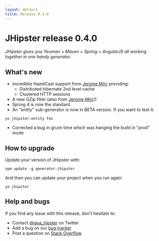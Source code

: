 ```yaml
---
layout: default
title: Release 0.4.0
---
```


JHipster release 0.4.0
==================

*JHipster gives you Yeoman + Maven + Spring + AngularJS all working together in one handy generator.*

What's new
----------

- Incredible HazelCast support from [Jerome Mirc](https://twitter.com/JeromeMirc) providing:
	- Distributed hibernate 2nd level cache
	- Clustered HTTP sessions
- A new GZip filter (also from [Jerome Mirc](https://twitter.com/JeromeMirc)!)
- Spring 4 is now the standard
- An "entity" sub-generator is now in BETA version. If you want to test it:
```
yo jhipster:entity foo
```
- Corrected a bug in grunt-time which was hanging the build in "prod" mode

How to upgrade
------------

Update your version of JHipster with:

```
npm update -g generator-jhipster
```

And then you can update your project when you run again

```
yo jhipster
```

Help and bugs
--------------

If you find any issue with this release, don't hesitate to:

- Contact [@java_hipster](https://twitter.com/java_hipster) on Twitter
- Add a bug on our [bug tracker](https://github.com/jhipster/generator-jhipster/issues?state=open)
- Post a question on [Stack Overflow](http://stackoverflow.com/tags/jhipster/info)
